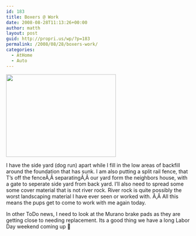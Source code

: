 ```yaml
---
id: 183
title: Boxers @ Work
date: 2008-08-28T11:13:26+00:00
author: matth
layout: post
guid: http://propri.us/wp/?p=183
permalink: /2008/08/28/boxers-work/
categories:
  - AtHome
  - Auto
---
```

[<img class="alignnone size-full wp-image-364" src="http://localhost/wp-content/uploads/2008/08/l-640-480-690b242e-834d-4920-9f32-551b8ae2a543.jpeg" alt="" width="300" height="225" />](http://localhost/wp-content/uploads/2008/08/l-640-480-690b242e-834d-4920-9f32-551b8ae2a543.jpeg)

I have the side yard (dog run) apart while I fill in the low areas of backfill around the foundation that has sunk. I am also putting a split rail fence, that T&#8217;s off the fenceÃ‚Â separatingÃ‚Â our yard form the neighbors house, with a gate to seperate side yard from back yard. I&#8217;ll also need to spread some some cover material that is not river rock. River rock is quite possibly the worst landscaping material I have ever seen or worked with. Ã‚Â All this means the pups get to come to work with me again today.

In other ToDo news, I need to look at the Murano brake pads as they are getting close to needing replacement. Its a good thing we have a long Labor Day weekend coming up 🙂

<span style="color: #0000ee; text-decoration: underline;"><br /> </span>